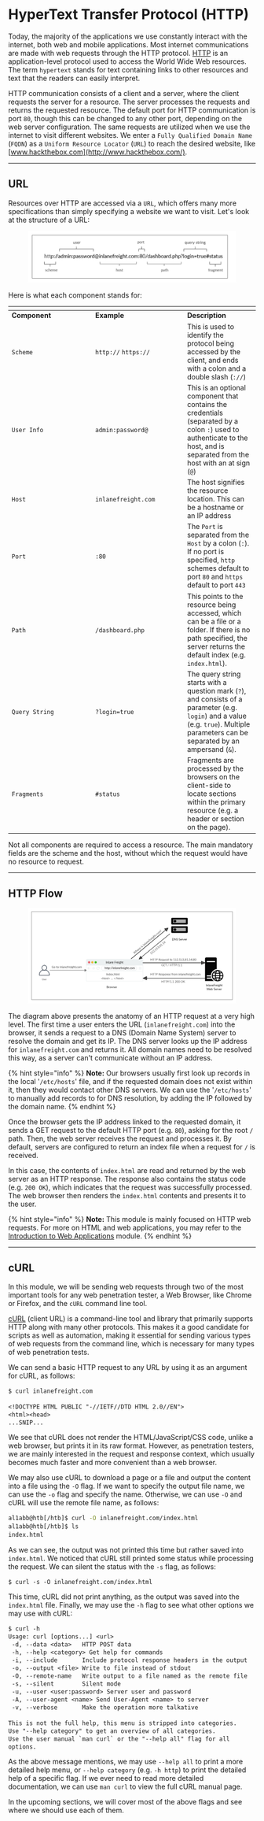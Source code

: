 # HyperText Transfer Protocol (HTTP)

Today, the majority of the applications we use constantly interact with the internet, both web and mobile applications. Most internet communications are made with web requests through the HTTP protocol. [HTTP](https://tools.ietf.org/html/rfc2616) is an application-level protocol used to access the World Wide Web resources. The term `hypertext` stands for text containing links to other resources and text that the readers can easily interpret.

HTTP communication consists of a client and a server, where the client requests the server for a resource. The server processes the requests and returns the requested resource. The default port for HTTP communication is port `80`, though this can be changed to any other port, depending on the web server configuration. The same requests are utilized when we use the internet to visit different websites. We enter a `Fully Qualified Domain Name` (`FQDN`) as a `Uniform Resource Locator` (`URL`) to reach the desired website, like [www.hackthebox.com](http://www.hackthebox.com/).

***

## URL

Resources over HTTP are accessed via a `URL`, which offers many more specifications than simply specifying a website we want to visit. Let's look at the structure of a URL:

<figure><img src="../../../../.gitbook/assets/image (4) (1) (1) (1) (1) (1) (1) (1) (1).png" alt=""><figcaption></figcaption></figure>

Here is what each component stands for:

<table data-header-hidden><thead><tr><th width="156.272705078125"></th><th width="173.18182373046875"></th><th></th></tr></thead><tbody><tr><td><strong>Component</strong></td><td><strong>Example</strong></td><td><strong>Description</strong></td></tr><tr><td><code>Scheme</code></td><td><code>http://</code> <code>https://</code></td><td>This is used to identify the protocol being accessed by the client, and ends with a colon and a double slash (<code>://</code>)</td></tr><tr><td><code>User Info</code></td><td><code>admin:password@</code></td><td>This is an optional component that contains the credentials (separated by a colon <code>:</code>) used to authenticate to the host, and is separated from the host with an at sign (<code>@</code>)</td></tr><tr><td><code>Host</code></td><td><code>inlanefreight.com</code></td><td>The host signifies the resource location. This can be a hostname or an IP address</td></tr><tr><td><code>Port</code></td><td><code>:80</code></td><td>The <code>Port</code> is separated from the <code>Host</code> by a colon (<code>:</code>). If no port is specified, <code>http</code> schemes default to port <code>80</code> and <code>https</code> default to port <code>443</code></td></tr><tr><td><code>Path</code></td><td><code>/dashboard.php</code></td><td>This points to the resource being accessed, which can be a file or a folder. If there is no path specified, the server returns the default index (e.g. <code>index.html</code>).</td></tr><tr><td><code>Query String</code></td><td><code>?login=true</code></td><td>The query string starts with a question mark (<code>?</code>), and consists of a parameter (e.g. <code>login</code>) and a value (e.g. <code>true</code>). Multiple parameters can be separated by an ampersand (<code>&#x26;</code>).</td></tr><tr><td><code>Fragments</code></td><td><code>#status</code></td><td>Fragments are processed by the browsers on the client-side to locate sections within the primary resource (e.g. a header or section on the page).</td></tr></tbody></table>

Not all components are required to access a resource. The main mandatory fields are the scheme and the host, without which the request would have no resource to request.

***

## HTTP Flow

<figure><img src="../../../../.gitbook/assets/image (1) (1) (1) (1) (1) (1) (1) (1) (1) (1) (1) (1) (1) (1) (1) (1) (1) (1) (1) (1) (1) (1) (1) (1) (1) (1) (1) (1) (1) (1) (1).png" alt=""><figcaption></figcaption></figure>

The diagram above presents the anatomy of an HTTP request at a very high level. The first time a user enters the URL (`inlanefreight.com`) into the browser, it sends a request to a DNS (Domain Name System) server to resolve the domain and get its IP. The DNS server looks up the IP address for `inlanefreight.com` and returns it. All domain names need to be resolved this way, as a server can't communicate without an IP address.

{% hint style="info" %}
**Note:** Our browsers usually first look up records in the local '`/etc/hosts`' file, and if the requested domain does not exist within it, then they would contact other DNS servers. We can use the '`/etc/hosts`' to manually add records to for DNS resolution, by adding the IP followed by the domain name.
{% endhint %}

Once the browser gets the IP address linked to the requested domain, it sends a GET request to the default HTTP port (e.g. `80`), asking for the root `/` path. Then, the web server receives the request and processes it. By default, servers are configured to return an index file when a request for `/` is received.

In this case, the contents of `index.html` are read and returned by the web server as an HTTP response. The response also contains the status code (e.g. `200 OK`), which indicates that the request was successfully processed. The web browser then renders the `index.html` contents and presents it to the user.

{% hint style="info" %}
**Note:** This module is mainly focused on HTTP web requests. For more on HTML and web applications, you may refer to the [Introduction to Web Applications](https://academy.hackthebox.com/module/details/75) module.
{% endhint %}

***

## cURL

In this module, we will be sending web requests through two of the most important tools for any web penetration tester, a Web Browser, like Chrome or Firefox, and the `cURL` command line tool.

[cURL](https://curl.haxx.se/) (client URL) is a command-line tool and library that primarily supports HTTP along with many other protocols. This makes it a good candidate for scripts as well as automation, making it essential for sending various types of web requests from the command line, which is necessary for many types of web penetration tests.

We can send a basic HTTP request to any URL by using it as an argument for cURL, as follows:

```shell-session
$ curl inlanefreight.com

<!DOCTYPE HTML PUBLIC "-//IETF//DTD HTML 2.0//EN">
<html><head>
...SNIP...
```

We see that cURL does not render the HTML/JavaScript/CSS code, unlike a web browser, but prints it in its raw format. However, as penetration testers, we are mainly interested in the request and response context, which usually becomes much faster and more convenient than a web browser.

We may also use cURL to download a page or a file and output the content into a file using the `-O` flag. If we want to specify the output file name, we can use the `-o` flag and specify the name. Otherwise, we can use `-O` and cURL will use the remote file name, as follows:

```bash
al1abb@htb[/htb]$ curl -O inlanefreight.com/index.html
al1abb@htb[/htb]$ ls
index.html
```

As we can see, the output was not printed this time but rather saved into `index.html`. We noticed that cURL still printed some status while processing the request. We can silent the status with the `-s` flag, as follows:

```shell-session
$ curl -s -O inlanefreight.com/index.html
```

This time, cURL did not print anything, as the output was saved into the `index.html` file. Finally, we may use the `-h` flag to see what other options we may use with cURL:

```shell-session
$ curl -h
Usage: curl [options...] <url>
 -d, --data <data>   HTTP POST data
 -h, --help <category> Get help for commands
 -i, --include       Include protocol response headers in the output
 -o, --output <file> Write to file instead of stdout
 -O, --remote-name   Write output to a file named as the remote file
 -s, --silent        Silent mode
 -u, --user <user:password> Server user and password
 -A, --user-agent <name> Send User-Agent <name> to server
 -v, --verbose       Make the operation more talkative

This is not the full help, this menu is stripped into categories.
Use "--help category" to get an overview of all categories.
Use the user manual `man curl` or the "--help all" flag for all options.
```

As the above message mentions, we may use `--help all` to print a more detailed help menu, or `--help category` (e.g. `-h http`) to print the detailed help of a specific flag. If we ever need to read more detailed documentation, we can use `man curl` to view the full cURL manual page.

In the upcoming sections, we will cover most of the above flags and see where we should use each of them.

